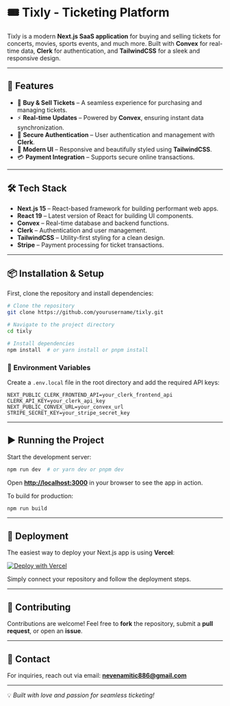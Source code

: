 # 🎟️ Tixly - Ticketing Platform

Tixly is a modern **Next.js SaaS application** for buying and selling tickets for concerts, movies, sports events, and much more. Built with **Convex** for real-time data, **Clerk** for authentication, and **TailwindCSS** for a sleek and responsive design.

---

## 🚀 Features

- 🎫 **Buy & Sell Tickets** – A seamless experience for purchasing and managing tickets.
- ⚡ **Real-time Updates** – Powered by **Convex**, ensuring instant data synchronization.
- 🔐 **Secure Authentication** – User authentication and management with **Clerk**.
- 🎨 **Modern UI** – Responsive and beautifully styled using **TailwindCSS**.
- 💳 **Payment Integration** – Supports secure online transactions.

---

## 🛠 Tech Stack

- **Next.js 15** – React-based framework for building performant web apps.
- **React 19** – Latest version of React for building UI components.
- **Convex** – Real-time database and backend functions.
- **Clerk** – Authentication and user management.
- **TailwindCSS** – Utility-first styling for a clean design.
- **Stripe** – Payment processing for ticket transactions.

---

## 📦 Installation & Setup

First, clone the repository and install dependencies:

```bash
# Clone the repository
git clone https://github.com/yourusername/tixly.git

# Navigate to the project directory
cd tixly

# Install dependencies
npm install  # or yarn install or pnpm install
```

### 🔧 Environment Variables

Create a `.env.local` file in the root directory and add the required API keys:

```env
NEXT_PUBLIC_CLERK_FRONTEND_API=your_clerk_frontend_api
CLERK_API_KEY=your_clerk_api_key
NEXT_PUBLIC_CONVEX_URL=your_convex_url
STRIPE_SECRET_KEY=your_stripe_secret_key
```

---

## ▶️ Running the Project

Start the development server:

```bash
npm run dev  # or yarn dev or pnpm dev
```

Open **[http://localhost:3000](http://localhost:3000)** in your browser to see the app in action.

To build for production:

```bash
npm run build
```

---

## 🚢 Deployment

The easiest way to deploy your Next.js app is using **Vercel**:

[![Deploy with Vercel](https://vercel.com/button)](https://vercel.com/new)

Simply connect your repository and follow the deployment steps.

---

## 🤝 Contributing

Contributions are welcome! Feel free to **fork** the repository, submit a **pull request**, or open an **issue**.

---

## 📩 Contact

For inquiries, reach out via email: **nevenamitic886@gmail.com**

---

💡 *Built with love and passion for seamless ticketing!*


